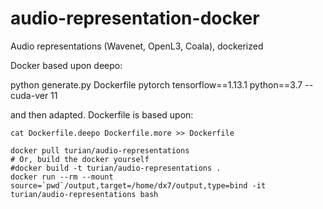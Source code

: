 # audio-representation-docker

Audio representations (Wavenet, OpenL3, Coala), dockerized

Docker based upon deepo:

python generate.py Dockerfile pytorch tensorflow==1.13.1 python==3.7 --cuda-ver 11

and then adapted. Dockerfile is based upon:
```
cat Dockerfile.deepo Dockerfile.more >> Dockerfile
```

```
docker pull turian/audio-representations
# Or, build the docker yourself
#docker build -t turian/audio-representations .
docker run --rm --mount source=`pwd`/output,target=/home/dx7/output,type=bind -it turian/audio-representations bash
```
